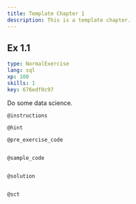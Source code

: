 ```yaml
---
title: Template Chapter 1
description: This is a template chapter.
---
```


## Ex 1.1

```yaml
type: NormalExercise
lang: sql
xp: 100
skills: 1
key: 676edf0c97
```

Do some data science.

`@instructions`


`@hint`


`@pre_exercise_code`

```{python}

```

`@sample_code`

```{sql}

```

`@solution`

```{python}

```

`@sct`

```{sql}

```
